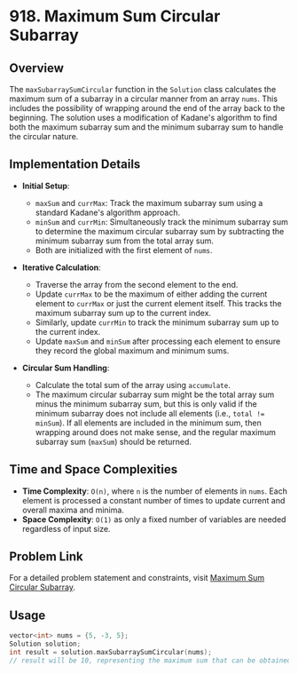 # 918. Maximum Sum Circular Subarray

## Overview
The `maxSubarraySumCircular` function in the `Solution` class calculates the maximum sum of a subarray in a circular manner from an array `nums`. This includes the possibility of wrapping around the end of the array back to the beginning. The solution uses a modification of Kadane's algorithm to find both the maximum subarray sum and the minimum subarray sum to handle the circular nature.

## Implementation Details
- **Initial Setup**:
  - `maxSum` and `currMax`: Track the maximum subarray sum using a standard Kadane's algorithm approach.
  - `minSum` and `currMin`: Simultaneously track the minimum subarray sum to determine the maximum circular subarray sum by subtracting the minimum subarray sum from the total array sum.
  - Both are initialized with the first element of `nums`.

- **Iterative Calculation**:
  - Traverse the array from the second element to the end.
  - Update `currMax` to be the maximum of either adding the current element to `currMax` or just the current element itself. This tracks the maximum subarray sum up to the current index.
  - Similarly, update `currMin` to track the minimum subarray sum up to the current index.
  - Update `maxSum` and `minSum` after processing each element to ensure they record the global maximum and minimum sums.

- **Circular Sum Handling**:
  - Calculate the total sum of the array using `accumulate`.
  - The maximum circular subarray sum might be the total array sum minus the minimum subarray sum, but this is only valid if the minimum subarray does not include all elements (i.e., `total != minSum`). If all elements are included in the minimum sum, then wrapping around does not make sense, and the regular maximum subarray sum (`maxSum`) should be returned.

## Time and Space Complexities
- **Time Complexity**: `O(n)`, where `n` is the number of elements in `nums`. Each element is processed a constant number of times to update current and overall maxima and minima.
- **Space Complexity**: `O(1)` as only a fixed number of variables are needed regardless of input size.

## Problem Link
For a detailed problem statement and constraints, visit [Maximum Sum Circular Subarray](https://leetcode.com/problems/maximum-sum-circular-subarray/).

## Usage
```cpp
vector<int> nums = {5, -3, 5};
Solution solution;
int result = solution.maxSubarraySumCircular(nums);
// result will be 10, representing the maximum sum that can be obtained by wrapping around the subarray.
